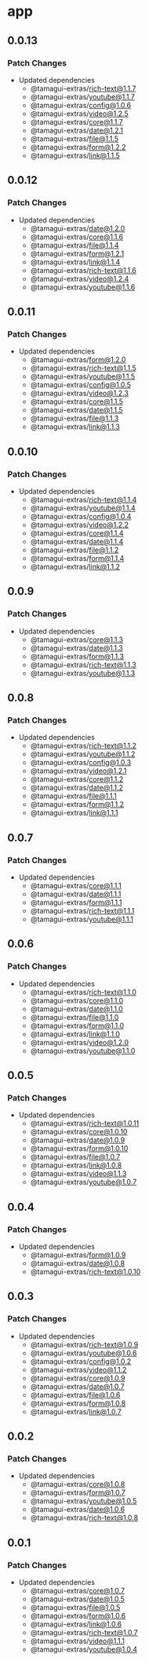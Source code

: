 # app

## 0.0.13

### Patch Changes

- Updated dependencies
  - @tamagui-extras/rich-text@1.1.7
  - @tamagui-extras/youtube@1.1.7
  - @tamagui-extras/config@1.0.6
  - @tamagui-extras/video@1.2.5
  - @tamagui-extras/core@1.1.7
  - @tamagui-extras/date@1.2.1
  - @tamagui-extras/file@1.1.5
  - @tamagui-extras/form@1.2.2
  - @tamagui-extras/link@1.1.5

## 0.0.12

### Patch Changes

- Updated dependencies
  - @tamagui-extras/date@1.2.0
  - @tamagui-extras/core@1.1.6
  - @tamagui-extras/file@1.1.4
  - @tamagui-extras/form@1.2.1
  - @tamagui-extras/link@1.1.4
  - @tamagui-extras/rich-text@1.1.6
  - @tamagui-extras/video@1.2.4
  - @tamagui-extras/youtube@1.1.6

## 0.0.11

### Patch Changes

- Updated dependencies
  - @tamagui-extras/form@1.2.0
  - @tamagui-extras/rich-text@1.1.5
  - @tamagui-extras/youtube@1.1.5
  - @tamagui-extras/config@1.0.5
  - @tamagui-extras/video@1.2.3
  - @tamagui-extras/core@1.1.5
  - @tamagui-extras/date@1.1.5
  - @tamagui-extras/file@1.1.3
  - @tamagui-extras/link@1.1.3

## 0.0.10

### Patch Changes

- Updated dependencies
  - @tamagui-extras/rich-text@1.1.4
  - @tamagui-extras/youtube@1.1.4
  - @tamagui-extras/config@1.0.4
  - @tamagui-extras/video@1.2.2
  - @tamagui-extras/core@1.1.4
  - @tamagui-extras/date@1.1.4
  - @tamagui-extras/file@1.1.2
  - @tamagui-extras/form@1.1.4
  - @tamagui-extras/link@1.1.2

## 0.0.9

### Patch Changes

- Updated dependencies
  - @tamagui-extras/core@1.1.3
  - @tamagui-extras/date@1.1.3
  - @tamagui-extras/form@1.1.3
  - @tamagui-extras/rich-text@1.1.3
  - @tamagui-extras/youtube@1.1.3

## 0.0.8

### Patch Changes

- Updated dependencies
  - @tamagui-extras/rich-text@1.1.2
  - @tamagui-extras/youtube@1.1.2
  - @tamagui-extras/config@1.0.3
  - @tamagui-extras/video@1.2.1
  - @tamagui-extras/core@1.1.2
  - @tamagui-extras/date@1.1.2
  - @tamagui-extras/file@1.1.1
  - @tamagui-extras/form@1.1.2
  - @tamagui-extras/link@1.1.1

## 0.0.7

### Patch Changes

- Updated dependencies
  - @tamagui-extras/core@1.1.1
  - @tamagui-extras/date@1.1.1
  - @tamagui-extras/form@1.1.1
  - @tamagui-extras/rich-text@1.1.1
  - @tamagui-extras/youtube@1.1.1

## 0.0.6

### Patch Changes

- Updated dependencies
  - @tamagui-extras/rich-text@1.1.0
  - @tamagui-extras/core@1.1.0
  - @tamagui-extras/date@1.1.0
  - @tamagui-extras/file@1.1.0
  - @tamagui-extras/form@1.1.0
  - @tamagui-extras/link@1.1.0
  - @tamagui-extras/video@1.2.0
  - @tamagui-extras/youtube@1.1.0

## 0.0.5

### Patch Changes

- Updated dependencies
  - @tamagui-extras/rich-text@1.0.11
  - @tamagui-extras/core@1.0.10
  - @tamagui-extras/date@1.0.9
  - @tamagui-extras/form@1.0.10
  - @tamagui-extras/file@1.0.7
  - @tamagui-extras/link@1.0.8
  - @tamagui-extras/video@1.1.3
  - @tamagui-extras/youtube@1.0.7

## 0.0.4

### Patch Changes

- Updated dependencies
  - @tamagui-extras/form@1.0.9
  - @tamagui-extras/date@1.0.8
  - @tamagui-extras/rich-text@1.0.10

## 0.0.3

### Patch Changes

- Updated dependencies
  - @tamagui-extras/rich-text@1.0.9
  - @tamagui-extras/youtube@1.0.6
  - @tamagui-extras/config@1.0.2
  - @tamagui-extras/video@1.1.2
  - @tamagui-extras/core@1.0.9
  - @tamagui-extras/date@1.0.7
  - @tamagui-extras/file@1.0.6
  - @tamagui-extras/form@1.0.8
  - @tamagui-extras/link@1.0.7

## 0.0.2

### Patch Changes

- Updated dependencies
  - @tamagui-extras/core@1.0.8
  - @tamagui-extras/form@1.0.7
  - @tamagui-extras/youtube@1.0.5
  - @tamagui-extras/date@1.0.6
  - @tamagui-extras/rich-text@1.0.8

## 0.0.1

### Patch Changes

- Updated dependencies
  - @tamagui-extras/core@1.0.7
  - @tamagui-extras/date@1.0.5
  - @tamagui-extras/file@1.0.5
  - @tamagui-extras/form@1.0.6
  - @tamagui-extras/link@1.0.6
  - @tamagui-extras/rich-text@1.0.7
  - @tamagui-extras/video@1.1.1
  - @tamagui-extras/youtube@1.0.4
